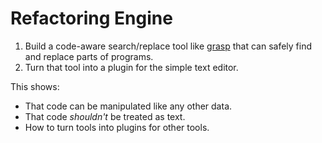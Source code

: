 # Refactoring Engine

1.  Build a code-aware search/replace tool like [grasp](http://www.graspjs.com/)
    that can safely find and replace parts of programs.
2.  Turn that tool into a plugin for the simple text editor.

This shows:

-   That code can be manipulated like any other data.
-   That code *shouldn't* be treated as text.
-   How to turn tools into plugins for other tools.
